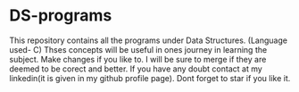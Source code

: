 # DS-programs
This  repository contains all the programs under Data Structures.
(Language used- C)
Thses concepts will be useful in ones journey in learning the subject.
Make changes if you like to. I will be sure to merge if they are deemed to be corect and better.
If you have any doubt contact at my linkedin(it is given in my github profile page).
Dont forget to star if you like it.

